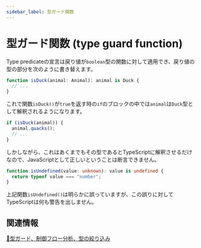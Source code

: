 ```yaml
---
sidebar_label: 型ガード関数
---
```


# 型ガード関数 (type guard function)

Type predicateの宣言は戻り値が`boolean`型の関数に対して適用でき、戻り値の型の部分を次のように書き替えます。

```typescript
function isDuck(animal: Animal): animal is Duck {
  // ...
}
```

これで関数`isDuck()`が`true`を返す時の`if`のブロックの中では`animal`は`Duck`型として解釈されるようになります。

```typescript
if (isDuck(animal)) {
  animal.quacks();
  // ...
}
```

しかしながら、これはあくまでもその型であるとTypeScriptに解釈させるだけなので、JavaScriptとして正しいということは断言できません。

```typescript
function isUndefined(value: unknown): value is undefined {
  return typeof value === "number";
}
```

上記関数`isUndefined()`は明らかに誤っていますが、この誤りに対してTypeScriptは何も警告を出しません。

## 関連情報

[🚧型ガード、制御フロー分析、型の絞り込み](../statements/control-flow-analysis-and-type-guard.md)
